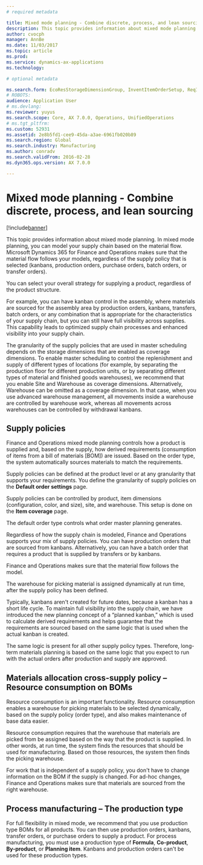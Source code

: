 ```yaml
---
# required metadata

title: Mixed mode planning - Combine discrete, process, and lean sourcing
description: This topic provides information about mixed mode planning. 
author: cvocph
manager: AnnBe
ms.date: 11/03/2017
ms.topic: article
ms.prod: 
ms.service: dynamics-ax-applications
ms.technology: 

# optional metadata

ms.search.form: EcoResStorageDimensionGroup, InventItemOrderSetup, ReqItemTable
# ROBOTS: 
audience: Application User
# ms.devlang: 
ms.reviewer: yuyus
ms.search.scope: Core, AX 7.0.0, Operations, UnifiedOperations
# ms.tgt_pltfrm: 
ms.custom: 52931
ms.assetid: 2e8b5fd1-cee9-45da-a3ae-6961fb020b89
ms.search.region: Global
ms.search.industry: Manufacturing
ms.author: conradv
ms.search.validFrom: 2016-02-28
ms.dyn365.ops.version: AX 7.0.0

---
```


# Mixed mode planning - Combine discrete, process, and lean sourcing

[!include[banner](../includes/banner.md)]


This topic provides information about mixed mode planning. In mixed mode planning, you can model your supply chain based on the material flow. Microsoft Dynamics 365 for Finance and Operations makes sure that the material flow follows your models, regardless of the supply policy that is selected (kanbans, production orders, purchase orders, batch orders, or transfer orders). 

You can select your overall strategy for supplying a product, regardless of the product structure.  

For example, you can have kanban control in the assembly, where materials are sourced for the assembly area by production orders, kanbans, transfers, batch orders, or any combination that is appropriate for the characteristics of your supply chain, but you can still have full visibility across supplies. This capability leads to optimized supply chain processes and enhanced visibility into your supply chain.  

The granularity of the supply policies that are used in master scheduling depends on the storage dimensions that are enabled as coverage dimensions. To enable master scheduling to control the replenishment and supply of different types of locations (for example, by separating the production floor for different production units, or by separating different types of material and finished goods warehouses), we recommend that you enable Site and Warehouse as coverage dimensions. Alternatively, Warehouse can be omitted as a coverage dimension. In that case, when you use advanced warehouse management, all movements inside a warehouse are controlled by warehouse work, whereas all movements across warehouses can be controlled by withdrawal kanbans.

## Supply policies
Finance and Operations mixed mode planning controls how a product is supplied and, based on the supply, how derived requirements (consumption of items from a bill of materials \[BOM\]) are issued. Based on the order type, the system automatically sources materials to match the requirements.  

Supply policies can be defined at the product level or at any granularity that supports your requirements. You define the granularity of supply policies on the **Default order settings** page.  

Supply policies can be controlled by product, item dimensions (configuration, color, and size), site, and warehouse. This setup is done on the **Item coverage** page.  

The default order type controls what order master planning generates.  

Regardless of how the supply chain is modeled, Finance and Operations supports your mix of supply policies. You can have production orders that are sourced from kanbans. Alternatively, you can have a batch order that requires a product that is supplied by transfers or by kanbans.  

Finance and Operations makes sure that the material flow follows the model.  

The warehouse for picking material is assigned dynamically at run time, after the supply policy has been defined.  

Typically, kanbans aren't created for future dates, because a kanban has a short life cycle. To maintain full visibility into the supply chain, we have introduced the new planning concept of a “planned kanban,” which is used to calculate derived requirements and helps guarantee that the requirements are sourced based on the same logic that is used when the actual kanban is created.  

The same logic is present for all other supply policy types. Therefore, long-term materials planning is based on the same logic that you expect to run with the actual orders after production and supply are approved.

## Materials allocation cross-supply policy – Resource consumption on BOMs
Resource consumption is an important functionality. Resource consumption enables a warehouse for picking materials to be selected dynamically, based on the supply policy (order type), and also makes maintenance of base data easier.  

Resource consumption requires that the warehouse that materials are picked from be assigned based on the way that the product is supplied. In other words, at run time, the system finds the resources that should be used for manufacturing. Based on those resources, the system then finds the picking warehouse.  

For work that is independent of a supply policy, you don't have to change information on the BOM if the supply is changed. For ad-hoc changes, Finance and Operations makes sure that materials are sourced from the right warehouse.

## Process manufacturing – The production type
For full flexibility in mixed mode, we recommend that you use production type BOMs for all products. You can then use production orders, kanbans, transfer orders, or purchase orders to supply a product. For process manufacturing, you must use a production type of **Formula**, **Co-product**, **By-product**, or **Planning item**. Kanbans and production orders can't be used for these production types.



